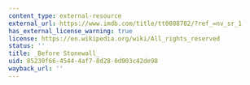 ```yaml
---
content_type: external-resource
external_url: https://www.imdb.com/title/tt0088782/?ref_=nv_sr_1
has_external_license_warning: true
license: https://en.wikipedia.org/wiki/All_rights_reserved
status: ''
title: _Before Stonewall_
uid: 85230f66-4544-4af7-8d28-0d903c42de98
wayback_url: ''
---
```

